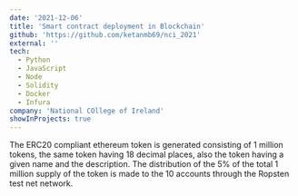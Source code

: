 ```yaml
---
date: '2021-12-06'
title: 'Smart contract deployment in Blockchain'
github: 'https://github.com/ketanmb69/nci_2021'
external: ''
tech:
  - Python
  - JavaScript
  - Node
  - Solidity
  - Docker
  - Infura
company: 'National COllege of Ireland'
showInProjects: true
---
```


The ERC20 compliant ethereum token is generated consisting of 1 million tokens, the same token having 18 decimal places, also the token having a given name and the description. The distribution of the 5% of the total 1 million supply of the token is made to the 10 accounts through the Ropsten test net network.
